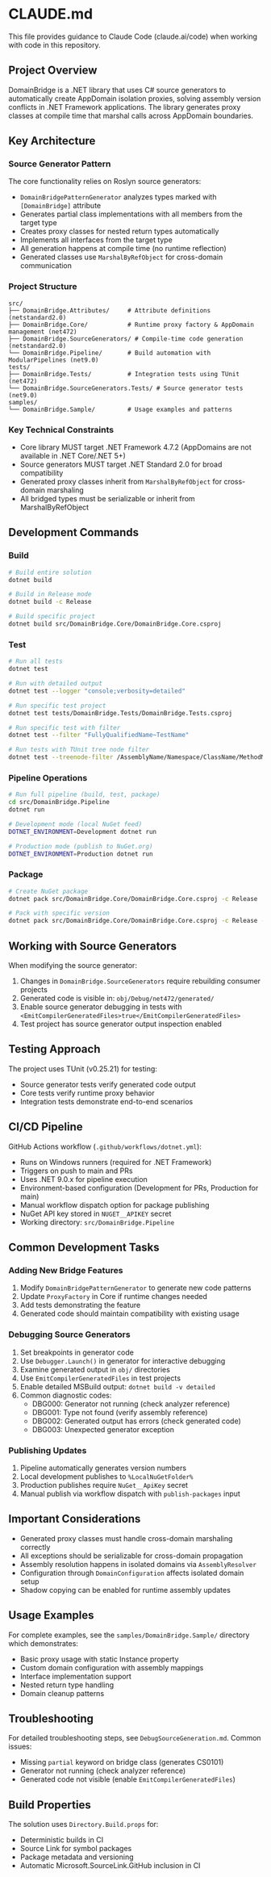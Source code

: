 # CLAUDE.md

This file provides guidance to Claude Code (claude.ai/code) when working with code in this repository.

## Project Overview

DomainBridge is a .NET library that uses C# source generators to automatically create AppDomain isolation proxies, solving assembly version conflicts in .NET Framework applications. The library generates proxy classes at compile time that marshal calls across AppDomain boundaries.

## Key Architecture

### Source Generator Pattern
The core functionality relies on Roslyn source generators:
- `DomainBridgePatternGenerator` analyzes types marked with `[DomainBridge]` attribute
- Generates partial class implementations with all members from the target type
- Creates proxy classes for nested return types automatically
- Implements all interfaces from the target type
- All generation happens at compile time (no runtime reflection)
- Generated classes use `MarshalByRefObject` for cross-domain communication

### Project Structure
```
src/
├── DomainBridge.Attributes/     # Attribute definitions (netstandard2.0)
├── DomainBridge.Core/           # Runtime proxy factory & AppDomain management (net472)
├── DomainBridge.SourceGenerators/ # Compile-time code generation (netstandard2.0)
└── DomainBridge.Pipeline/       # Build automation with ModularPipelines (net9.0)
tests/
├── DomainBridge.Tests/          # Integration tests using TUnit (net472)
└── DomainBridge.SourceGenerators.Tests/ # Source generator tests (net9.0)
samples/
└── DomainBridge.Sample/         # Usage examples and patterns
```

### Key Technical Constraints
- Core library MUST target .NET Framework 4.7.2 (AppDomains are not available in .NET Core/.NET 5+)
- Source generators MUST target .NET Standard 2.0 for broad compatibility
- Generated proxy classes inherit from `MarshalByRefObject` for cross-domain marshaling
- All bridged types must be serializable or inherit from MarshalByRefObject

## Development Commands

### Build
```bash
# Build entire solution
dotnet build

# Build in Release mode
dotnet build -c Release

# Build specific project
dotnet build src/DomainBridge.Core/DomainBridge.Core.csproj
```

### Test
```bash
# Run all tests
dotnet test

# Run with detailed output
dotnet test --logger "console;verbosity=detailed"

# Run specific test project
dotnet test tests/DomainBridge.Tests/DomainBridge.Tests.csproj

# Run specific test with filter
dotnet test --filter "FullyQualifiedName~TestName"

# Run tests with TUnit tree node filter
dotnet test --treenode-filter /AssemblyName/Namespace/ClassName/MethodName
```

### Pipeline Operations
```bash
# Run full pipeline (build, test, package)
cd src/DomainBridge.Pipeline
dotnet run

# Development mode (local NuGet feed)
DOTNET_ENVIRONMENT=Development dotnet run

# Production mode (publish to NuGet.org)
DOTNET_ENVIRONMENT=Production dotnet run
```

### Package
```bash
# Create NuGet package
dotnet pack src/DomainBridge.Core/DomainBridge.Core.csproj -c Release

# Pack with specific version
dotnet pack src/DomainBridge.Core/DomainBridge.Core.csproj -c Release -p:PackageVersion=1.0.0
```

## Working with Source Generators

When modifying the source generator:
1. Changes in `DomainBridge.SourceGenerators` require rebuilding consumer projects
2. Generated code is visible in: `obj/Debug/net472/generated/`
3. Enable source generator debugging in tests with `<EmitCompilerGeneratedFiles>true</EmitCompilerGeneratedFiles>`
4. Test project has source generator output inspection enabled

## Testing Approach

The project uses TUnit (v0.25.21) for testing:
- Source generator tests verify generated code output
- Core tests verify runtime proxy behavior
- Integration tests demonstrate end-to-end scenarios

## CI/CD Pipeline

GitHub Actions workflow (`.github/workflows/dotnet.yml`):
- Runs on Windows runners (required for .NET Framework)
- Triggers on push to main and PRs
- Uses .NET 9.0.x for pipeline execution
- Environment-based configuration (Development for PRs, Production for main)
- Manual workflow dispatch option for package publishing
- NuGet API key stored in `NUGET__APIKEY` secret
- Working directory: `src/DomainBridge.Pipeline`

## Common Development Tasks

### Adding New Bridge Features
1. Modify `DomainBridgePatternGenerator` to generate new code patterns
2. Update `ProxyFactory` in Core if runtime changes needed
3. Add tests demonstrating the feature
4. Generated code should maintain compatibility with existing usage

### Debugging Source Generators
1. Set breakpoints in generator code
2. Use `Debugger.Launch()` in generator for interactive debugging
3. Examine generated output in `obj/` directories
4. Use `EmitCompilerGeneratedFiles` in test projects
5. Enable detailed MSBuild output: `dotnet build -v detailed`
6. Common diagnostic codes:
   - DBG000: Generator not running (check analyzer reference)
   - DBG001: Type not found (verify assembly reference)
   - DBG002: Generated output has errors (check generated code)
   - DBG003: Unexpected generator exception

### Publishing Updates
1. Pipeline automatically generates version numbers
2. Local development publishes to `%LocalNuGetFolder%`
3. Production publishes require `NuGet__ApiKey` secret
4. Manual publish via workflow dispatch with `publish-packages` input

## Important Considerations

- Generated proxy classes must handle cross-domain marshaling correctly
- All exceptions should be serializable for cross-domain propagation
- Assembly resolution happens in isolated domains via `AssemblyResolver`
- Configuration through `DomainConfiguration` affects isolated domain setup
- Shadow copying can be enabled for runtime assembly updates

## Usage Examples

For complete examples, see the `samples/DomainBridge.Sample/` directory which demonstrates:
- Basic proxy usage with static Instance property
- Custom domain configuration with assembly mappings
- Interface implementation support
- Nested return type handling
- Domain cleanup patterns

## Troubleshooting

For detailed troubleshooting steps, see `DebugSourceGeneration.md`. Common issues:
- Missing `partial` keyword on bridge class (generates CS0101)
- Generator not running (check analyzer reference)
- Generated code not visible (enable `EmitCompilerGeneratedFiles`)

## Build Properties

The solution uses `Directory.Build.props` for:
- Deterministic builds in CI
- Source Link for symbol packages
- Package metadata and versioning
- Automatic Microsoft.SourceLink.GitHub inclusion in CI